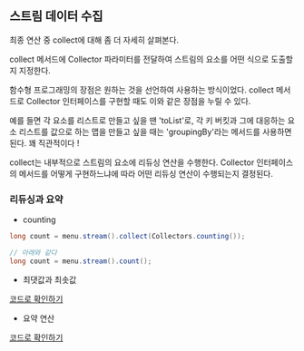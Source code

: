 ## 스트림 데이터 수집

최종 연산 중 collect에 대해 좀 더 자세히 살펴본다. 

collect 메서드에 Collector 파라미터를 전달하여 스트림의 요소를 어떤 식으로 도출할지 지정한다. 

함수형 프로그래밍의 장점은 원하는 것을 선언하여 사용하는 방식이었다. 
collect 메서드로 Collector 인터페이스를 구현할 때도 이와 같은 장점을 누릴 수 있다. 

예를 들면 각 요소를 리스트로 만들고 싶을 땐 'toList'로, 
각 키 버킷과 그에 대응하는 요소 리스트를 값으로 하는 맵을 만들고 싶을 때는 'groupingBy'라는 메서드를 사용하면 된다. 꽤 직관적이다 !

collect는 내부적으로 스트림의 요소에 리듀싱 연산을 수행한다. Collector 인터페이스의 메서드를 어떻게 구현하느냐에 따라 어떤 리듀싱 연산이 수행되는지 결정된다. 



### 리듀싱과 요약

- counting

```java
long count = menu.stream().collect(Collectors.counting());

// 아래와 같다
long count = menu.stream().count();
```


- 최댓값과 최솟값

[코드로 확인하기](CollectReducing.java)



- 요약 연산

[코드로 확인하기](CollectReducing.java)


